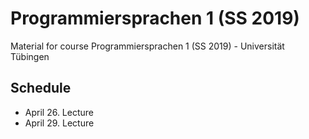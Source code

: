 # Programmiersprachen 1 (SS 2019)
Material for course Programmiersprachen 1 (SS 2019) - Universität Tübingen

## Schedule
- April 26. Lecture
- April 29. Lecture
